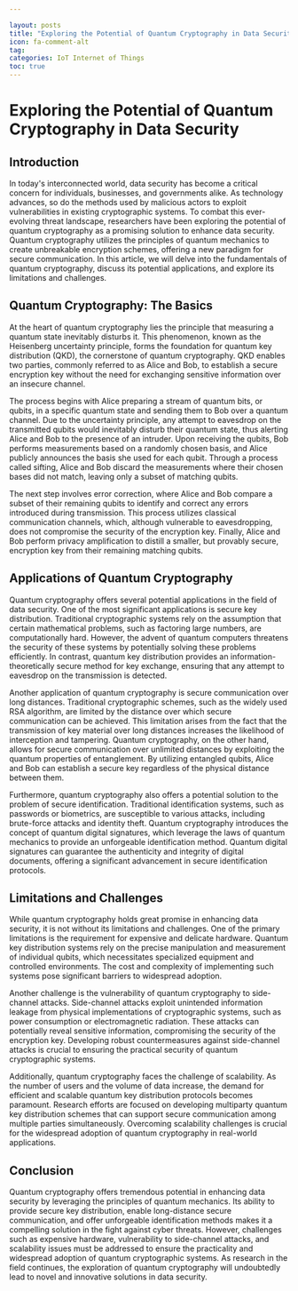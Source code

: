 ```yaml
---

layout: posts
title: "Exploring the Potential of Quantum Cryptography in Data Security"
icon: fa-comment-alt
tag:      
categories: IoT Internet of Things
toc: true
---
```




# Exploring the Potential of Quantum Cryptography in Data Security

## Introduction

In today's interconnected world, data security has become a critical concern for individuals, businesses, and governments alike. As technology advances, so do the methods used by malicious actors to exploit vulnerabilities in existing cryptographic systems. To combat this ever-evolving threat landscape, researchers have been exploring the potential of quantum cryptography as a promising solution to enhance data security. Quantum cryptography utilizes the principles of quantum mechanics to create unbreakable encryption schemes, offering a new paradigm for secure communication. In this article, we will delve into the fundamentals of quantum cryptography, discuss its potential applications, and explore its limitations and challenges.

## Quantum Cryptography: The Basics

At the heart of quantum cryptography lies the principle that measuring a quantum state inevitably disturbs it. This phenomenon, known as the Heisenberg uncertainty principle, forms the foundation for quantum key distribution (QKD), the cornerstone of quantum cryptography. QKD enables two parties, commonly referred to as Alice and Bob, to establish a secure encryption key without the need for exchanging sensitive information over an insecure channel.

The process begins with Alice preparing a stream of quantum bits, or qubits, in a specific quantum state and sending them to Bob over a quantum channel. Due to the uncertainty principle, any attempt to eavesdrop on the transmitted qubits would inevitably disturb their quantum state, thus alerting Alice and Bob to the presence of an intruder. Upon receiving the qubits, Bob performs measurements based on a randomly chosen basis, and Alice publicly announces the basis she used for each qubit. Through a process called sifting, Alice and Bob discard the measurements where their chosen bases did not match, leaving only a subset of matching qubits.

The next step involves error correction, where Alice and Bob compare a subset of their remaining qubits to identify and correct any errors introduced during transmission. This process utilizes classical communication channels, which, although vulnerable to eavesdropping, does not compromise the security of the encryption key. Finally, Alice and Bob perform privacy amplification to distill a smaller, but provably secure, encryption key from their remaining matching qubits.

## Applications of Quantum Cryptography

Quantum cryptography offers several potential applications in the field of data security. One of the most significant applications is secure key distribution. Traditional cryptographic systems rely on the assumption that certain mathematical problems, such as factoring large numbers, are computationally hard. However, the advent of quantum computers threatens the security of these systems by potentially solving these problems efficiently. In contrast, quantum key distribution provides an information-theoretically secure method for key exchange, ensuring that any attempt to eavesdrop on the transmission is detected.

Another application of quantum cryptography is secure communication over long distances. Traditional cryptographic schemes, such as the widely used RSA algorithm, are limited by the distance over which secure communication can be achieved. This limitation arises from the fact that the transmission of key material over long distances increases the likelihood of interception and tampering. Quantum cryptography, on the other hand, allows for secure communication over unlimited distances by exploiting the quantum properties of entanglement. By utilizing entangled qubits, Alice and Bob can establish a secure key regardless of the physical distance between them.

Furthermore, quantum cryptography also offers a potential solution to the problem of secure identification. Traditional identification systems, such as passwords or biometrics, are susceptible to various attacks, including brute-force attacks and identity theft. Quantum cryptography introduces the concept of quantum digital signatures, which leverage the laws of quantum mechanics to provide an unforgeable identification method. Quantum digital signatures can guarantee the authenticity and integrity of digital documents, offering a significant advancement in secure identification protocols.

## Limitations and Challenges

While quantum cryptography holds great promise in enhancing data security, it is not without its limitations and challenges. One of the primary limitations is the requirement for expensive and delicate hardware. Quantum key distribution systems rely on the precise manipulation and measurement of individual qubits, which necessitates specialized equipment and controlled environments. The cost and complexity of implementing such systems pose significant barriers to widespread adoption.

Another challenge is the vulnerability of quantum cryptography to side-channel attacks. Side-channel attacks exploit unintended information leakage from physical implementations of cryptographic systems, such as power consumption or electromagnetic radiation. These attacks can potentially reveal sensitive information, compromising the security of the encryption key. Developing robust countermeasures against side-channel attacks is crucial to ensuring the practical security of quantum cryptographic systems.

Additionally, quantum cryptography faces the challenge of scalability. As the number of users and the volume of data increase, the demand for efficient and scalable quantum key distribution protocols becomes paramount. Research efforts are focused on developing multiparty quantum key distribution schemes that can support secure communication among multiple parties simultaneously. Overcoming scalability challenges is crucial for the widespread adoption of quantum cryptography in real-world applications.

## Conclusion

Quantum cryptography offers tremendous potential in enhancing data security by leveraging the principles of quantum mechanics. Its ability to provide secure key distribution, enable long-distance secure communication, and offer unforgeable identification methods makes it a compelling solution in the fight against cyber threats. However, challenges such as expensive hardware, vulnerability to side-channel attacks, and scalability issues must be addressed to ensure the practicality and widespread adoption of quantum cryptographic systems. As research in the field continues, the exploration of quantum cryptography will undoubtedly lead to novel and innovative solutions in data security.